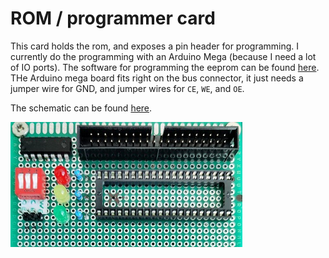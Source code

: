 # ROM / programmer card
This card holds the rom, and exposes a pin header for programming.
I currently do the programming with an Arduino Mega (because I need a lot of IO ports).
The software for programming the eeprom can be found [here](rom-programmer.md).
THe Arduino mega board fits right on the bus connector, it just needs a jumper wire for GND,
and jumper wires for `CE`, `WE`, and `OE`.

The schematic can be found [here](https://github.com/hsmade/8bit-computer/tree/master/ROM/kicad/).

![rom board](build-log/rom-1.jpg)

